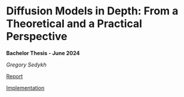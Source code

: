 # Diffusion Models in Depth: From a Theoretical and a Practical Perspective

**Bachelor Thesis - June 2024**

_Gregory Sedykh_

[Report](Report/Report.pdf)

[Implementation](DMID.ipynb)
